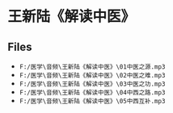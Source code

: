 # 王新陆《解读中医》

## Files

- `F:/医学\音频\王新陆《解读中医》\01中医之源.mp3`
- `F:/医学\音频\王新陆《解读中医》\02中医之难.mp3`
- `F:/医学\音频\王新陆《解读中医》\03中医之功.mp3`
- `F:/医学\音频\王新陆《解读中医》\04中西之路.mp3`
- `F:/医学\音频\王新陆《解读中医》\05中西互补.mp3`
